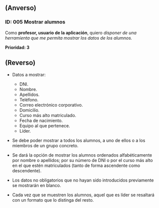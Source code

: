 ## (Anverso)

### **ID:** 005 **Mostrar alumnos**

Como **profesor, usuario de la aplicación**, quiero *disponer de una herramienta que me permita mostrar los datos de los alumnos.*

**Prioridad: 3**

## (Reverso)

* Datos a mostrar:
  * DNI.
  * Nombre.
  * Apellidos.
  * Teléfono.
  * Correo electrónico corporativo.
  * Domicilio.
  * Curso más alto matriculado.
  * Fecha de nacimiento.
  * Equipo al que pertenece.
  * Líder.

* Se debe poder mostrar a todos los alumnos, a uno de ellos o a los miembros de un grupo concreto.
* Se dará la opción de mostrar los alumnos ordenados alfabéticamente por nombre o apellidos; por su número de DNI o por el curso más alto en el que estén matriculados (tanto de forma ascendente como descendente).
* Los datos no obligatorios que no hayan sido introducidos previamente se mostrarán en blanco.
* Cada vez que se muestren los alumnos, aquel que es líder se resaltará con un formato que lo distinga del resto.
